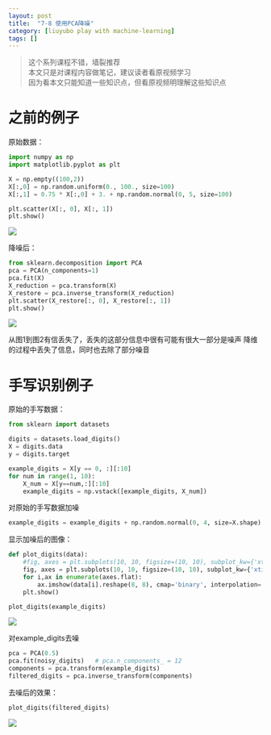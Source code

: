 ```yaml
---
layout: post
title:  "7-8 使用PCA降噪"
category: [liuyubo play with machine-learning]
tags: []
---
```


> 这个系列课程不错，墙裂推荐  
> 本文只是对课程内容做笔记，建议读者看原视频学习  
> 因为看本文只能知道一些知识点，但看原视频明理解这些知识点  

# 之前的例子

原始数据：

```python
import numpy as np
import matplotlib.pyplot as plt

X = np.empty((100,2))
X[:,0] = np.random.uniform(0., 100., size=100)
X[:,1] = 0.75 * X[:,0] + 3. + np.random.normal(0, 5, size=100)

plt.scatter(X[:, 0], X[:, 1])
plt.show()
```

![](http://windmissing.github.io/images/2019/115.png)

降噪后：

```python
from sklearn.decomposition import PCA
pca = PCA(n_components=1)
pca.fit(X)
X_reduction = pca.transform(X)
X_restore = pca.inverse_transform(X_reduction)
plt.scatter(X_restore[:, 0], X_restore[:, 1])
plt.show()
```

![](http://windmissing.github.io/images/2019/116.png)

从图1到图2有信丢失了，丢失的这部分信息中很有可能有很大一部分是噪声
降维的过程中丢失了信息，同时也去除了部分噪音

<!-- more -->

# 手写识别例子

原始的手写数据：

```python
from sklearn import datasets

digits = datasets.load_digits()
X = digits.data
y = digits.target

example_digits = X[y == 0, :][:10]
for num in range(1, 10):
    X_num = X[y==num,:][:10]
    example_digits = np.vstack([example_digits, X_num])
```

对原始的手写数据加噪

```python
example_digits = example_digits + np.random.normal(0, 4, size=X.shape)
```

显示加噪后的图像：

```python
def plot_digits(data):
    #fig, axes = plt.subplots(10, 10, figsize=(10, 10), subplot_kw={'xticks':[], 'yticks':[]},girdspec_kw=dict(hspace=0.1, wspace=0.1))
    fig, axes = plt.subplots(10, 10, figsize=(10, 10), subplot_kw={'xticks':[], 'yticks':[]})
    for i,ax in enumerate(axes.flat):
        ax.imshow(data[i].reshape(8, 8), cmap='binary', interpolation='nearest', clim=(0,16))
    plt.show()

plot_digits(example_digits)
```

![](http://windmissing.github.io/images/2019/117.png)

对example_digits去噪

```python
pca = PCA(0.5)
pca.fit(noisy_digits)   # pca.n_components_ = 12
components = pca.transform(example_digits)
filtered_digits = pca.inverse_transform(components)
```

去噪后的效果：

```python
plot_digits(filtered_digits)
```

![](http://windmissing.github.io/images/2019/118.png)
